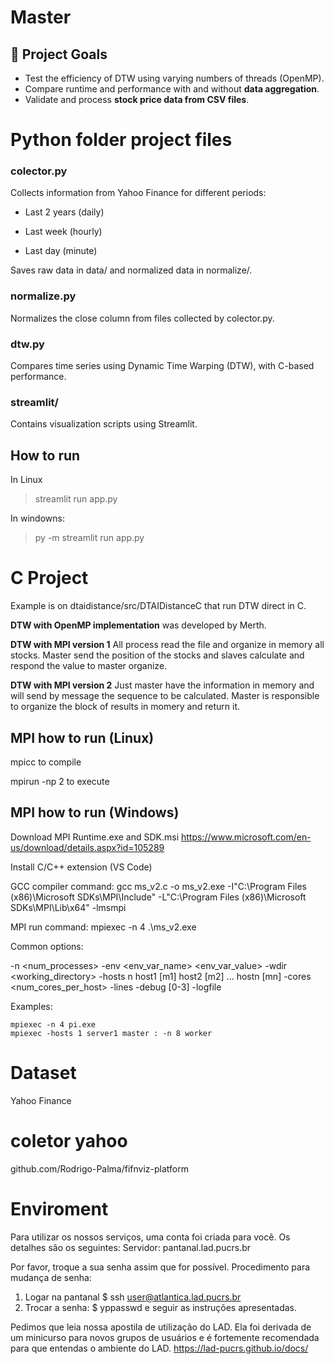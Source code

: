# Master

## 🎯 Project Goals

- Test the efficiency of DTW using varying numbers of threads (OpenMP).
- Compare runtime and performance with and without **data aggregation**.
- Validate and process **stock price data from CSV files**.


# Python folder project files
### colector.py
Collects information from Yahoo Finance for different periods:

- Last 2 years (daily)

- Last week (hourly)

- Last day (minute)

Saves raw data in data/ and normalized data in normalize/.

### normalize.py
Normalizes the close column from files collected by colector.py.

### dtw.py
Compares time series using Dynamic Time Warping (DTW), with C-based performance.

### streamlit/
Contains visualization scripts using Streamlit.

## How to run
In Linux
> streamlit run app.py

In windowns:
> py -m streamlit run app.py

# C Project

Example is on dtaidistance/src/DTAIDistanceC that run DTW direct in C.

**DTW with OpenMP implementation** was developed by Merth.

**DTW with MPI version 1** All process read the file and organize in memory all stocks. Master send the position of the stocks and slaves calculate and respond the value to master organize.

**DTW with MPI version 2** Just master have the information in memory and will send by message the sequence to be calculated. Master is responsible to organize the block of results in momery and return it.


## MPI how to run (Linux)

mpicc to compile

mpirun -np 2 to execute

## MPI how to run (Windows)
Download MPI Runtime.exe and SDK.msi
https://www.microsoft.com/en-us/download/details.aspx?id=105289

Install C/C++ extension (VS Code)

GCC compiler command: gcc ms_v2.c -o ms_v2.exe  -I"C:\Program Files (x86)\Microsoft SDKs\MPI\Include"  -L"C:\Program Files (x86)\Microsoft SDKs\MPI\Lib\x64" -lmsmpi

MPI run command: mpiexec -n 4 .\ms_v2.exe

Common options:

-n <num_processes>
-env <env_var_name> <env_var_value>
-wdir <working_directory>
-hosts n host1 [m1] host2 [m2] ... hostn [mn]
-cores <num_cores_per_host>
-lines
-debug [0-3]
-logfile <log file>

Examples:

    mpiexec -n 4 pi.exe
    mpiexec -hosts 1 server1 master : -n 8 worker

# Dataset
Yahoo Finance

# coletor yahoo
github.com/Rodrigo-Palma/fifnviz-platform

# Enviroment
Para utilizar os nossos serviços, uma conta foi criada para você. Os detalhes são os seguintes:
Servidor: pantanal.lad.pucrs.br

Por favor, troque a sua senha assim que for possível.
Procedimento para mudança de senha:
1. Logar na pantanal
$ ssh user@atlantica.lad.pucrs.br
1. Trocar a senha:
$ yppasswd
e seguir as instruções apresentadas.

Pedimos que leia nossa apostila de utilização do LAD. Ela foi derivada de um minicurso para novos grupos de usuários e é fortemente recomendada para que entendas o ambiente do LAD.
https://lad-pucrs.github.io/docs/
